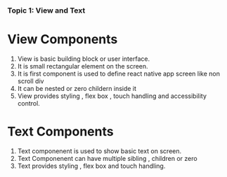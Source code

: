 ### **Topic 1: View and Text**

# **View Components**
1.  View is basic building block or user interface. 
2.  It is small rectangular element on the screen. 
3.  It is first component is used to define react native app screen like non scroll div
4.  It can be nested or zero childern inside it
5.  View provides styling , flex box , touch handling and accessibility control.

# **Text Components**
1.  Text componenent is used to show basic text on screen. 
2.  Text Componenent can have multiple sibling , children or zero
3.  Text provides styling , flex box and touch handling.

